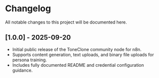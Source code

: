 # Changelog

All notable changes to this project will be documented here.

## [1.0.0] - 2025-09-20

- Initial public release of the ToneClone community node for n8n.
- Supports content generation, text uploads, and binary file uploads for persona training.
- Includes fully documented README and credential configuration guidance.

